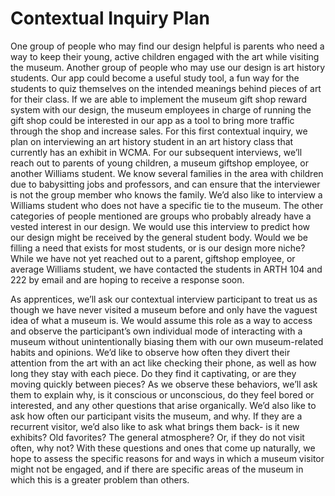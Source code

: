 # **Contextual Inquiry Plan**


One group of people who may find our design helpful is parents who need a way to keep their young, active children engaged 
with the art while visiting the museum. Another group of people who may use our design is art history students. Our app could 
become a useful study tool, a fun way for the students to quiz themselves on the intended meanings behind pieces of art for 
their class. If we are able to implement the museum gift shop reward system with our design, the museum employees in charge of 
running the gift shop could be interested in our app as a tool to bring more traffic through the shop and increase sales. 
For this first contextual inquiry, we plan on interviewing an art history student in an art history class that currently has 
an exhibit in WCMA.  For our subsequent interviews, we’ll reach out to parents of young children, a museum giftshop employee, 
or another Williams student. We know several families in the area with children due to babysitting jobs and professors, and 
can ensure that the interviewer is not the group member who knows the family. We’d also like to interview a Williams student 
who does not have a specific tie to the museum. The other categories of people mentioned are groups who probably already have 
a vested interest in our design. We would use this interview to predict how our design might be received by the general student body. Would we be filling a need that exists for most students, or is our design more niche? While we have not yet reached out to a parent, giftshop employee, or average Williams student, we have contacted the students in ARTH 104 and 222 by email and are hoping to receive a response soon.
	
	
As apprentices, we’ll ask our contextual interview participant to treat us as though we have never visited a museum before and only have the vaguest idea of what a museum is. We would assume this role as a way to access and observe the 
participant’s own individual mode of interacting with a museum without unintentionally biasing them with our own 
museum-related habits and opinions. We’d like to observe how often they divert their attention from the art with an act 
like checking their phone, as well as how long they stay with each piece. Do they find it captivating, or are they moving 
quickly between pieces? As we observe these behaviors, we’ll ask them to explain why, is it conscious or unconscious, do 
they feel bored or interested, and any other questions that arise organically. We’d also like to ask how often our 
participant visits the museum, and why. If they are a recurrent visitor, we’d also like to ask what brings them back- 
is it new exhibits? Old favorites? The general atmosphere? Or, if they do not visit often, why not? With these questions and 
ones that come up naturally, we hope to assess the specific reasons for and ways in which a museum visitor might not be
engaged, and if there are specific areas of the museum in which this is a greater problem than others.
